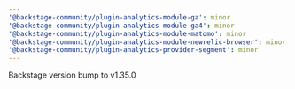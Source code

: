 ```yaml
---
'@backstage-community/plugin-analytics-module-ga': minor
'@backstage-community/plugin-analytics-module-ga4': minor
'@backstage-community/plugin-analytics-module-matomo': minor
'@backstage-community/plugin-analytics-module-newrelic-browser': minor
'@backstage-community/plugin-analytics-provider-segment': minor
---
```


Backstage version bump to v1.35.0
